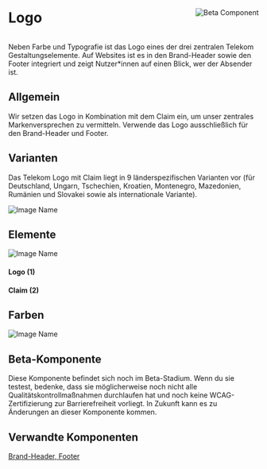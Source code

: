 <div style="display: inline-flex; align-items: center; justify-content: space-between; width: 100%;">
    <h1>Logo</h1>
    <img src="assets/beta.png" alt="Beta Component" />
</div>

Neben Farbe und Typografie ist das Logo eines der drei zentralen Telekom Gestaltungselemente. Auf Websites ist es in den Brand-Header sowie den Footer integriert und zeigt Nutzer*innen auf einen Blick, wer der Absender ist.

## Allgemein

Wir setzen das Logo in Kombination mit dem Claim ein, um unser zentrales Markenversprechen zu vermitteln. 
Verwende das Logo ausschließlich für den Brand-Header und Footer. 

## Varianten

Das Telekom Logo mit Claim liegt in 9 länderspezifischen Varianten vor (für Deutschland, Ungarn, Tschechien, Kroatien, Montenegro, Mazedonien, Rumänien und Slovakei sowie als internationale Variante).

![Image Name](assets/3_components/logo/Logo-Claim-Varianten-DE.png)

## Elemente

![Image Name](assets/3_components/logo/Logo-Claim.png)

#### Logo (1)

#### Claim (2)

## Farben

![Image Name](assets/3_components/logo/Farben-DE.png)

## Beta-Komponente

Diese Komponente befindet sich noch im Beta-Stadium. Wenn du sie testest, bedenke, dass sie möglicherweise noch nicht alle Qualitätskontrollmaßnahmen durchlaufen hat und noch keine WCAG-Zertifizierung zur Barrierefreiheit vorliegt. In Zukunft kann es zu Änderungen an dieser Komponente kommen.

## Verwandte Komponenten 

<a href="?path=/usage/components-brand-header-navigation--standard">Brand-Header, </a>
<a href="?path=/usage/components-footer--standard">Footer</a>
